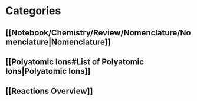 
# Categories
## [[Notebook/Chemistry/Review/Nomenclature/Nomenclature|Nomenclature]]
## [[Polyatomic Ions#List of Polyatomic Ions|Polyatomic Ions]]
## [[Reactions Overview]]
